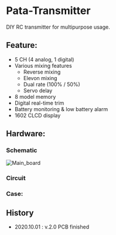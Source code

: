 # Pata-Transmitter
DIY RC transmitter for multipurpose usage.



## Feature:
- 5 CH (4 analog, 1 digital)
- Various mixing features
  - Reverse mixing
  - Elevon mixing
  - Dual rate (100% / 50%)
  - Servo delay
- 8 model memory
- Digital real-time trim
- Battery monitoring & low battery alarm
- 1602 CLCD display


## Hardware:
### Schematic
![Main_board](https://user-images.githubusercontent.com/61725679/100911751-f7529500-3512-11eb-9121-e68319501a94.png)

### Circuit


### Case:




## History
- 2020.10.01 : v.2.0 PCB finished
